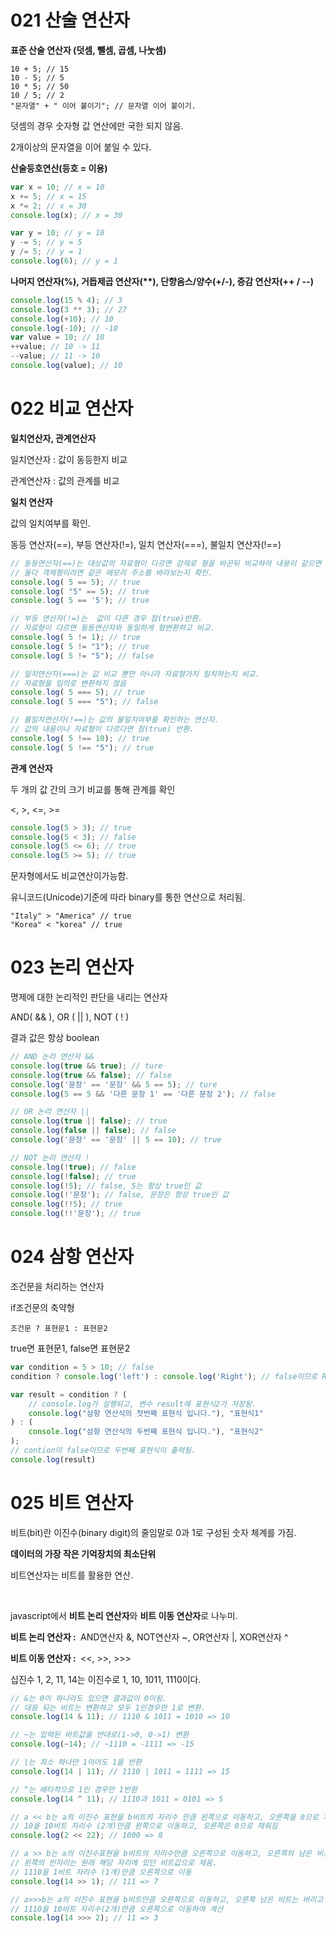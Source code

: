 # 021 산술 연산자

<strong>표준 산술 연산자 (덧셈, 뺄셈, 곱셈, 나눗셈)</strong>

```
10 + 5; // 15
10 - 5; // 5
10 * 5; // 50
10 / 5; // 2
"문자열" + " 이어 붙이기"; // 문자열 이어 붙이기.
```

덧셈의 경우 숫자형 값 연산에만 국한 되지 않음.

2개이상의 문자열을 이어 붙일 수 있다.



<strong>산술등호연산(등호 = 이용)</strong>

```javascript
var x = 10; // x = 10
x += 5; // x = 15
x *= 2; // x = 30
console.log(x); // x = 30

var y = 10; // y = 10
y -= 5; // y = 5
y /= 5; // y = 1
console.log(6); // y = 1
```

<strong>나머지 연산자(%), 거듭제곱 연산자(**), 단향음스/양수(+/-), 증감 연산자(++ / --)</strong>

```javascript
console.log(15 % 4); // 3
console.log(3 ** 3); // 27
console.log(+10); // 10
console.log(-10); // -10
var value = 10; // 10
++value; // 10 -> 11
--value; // 11 -> 10
console.log(value); // 10
```



# 022 비교 연산자

<strong>일치연산자, 관계연산자</strong>

일치연산자 : 값이 동등한지 비교

관계연산자 : 값의 관계를 비교



<strong>일치 연산자</strong>

값의 일치여부를 확인.

동등 연산자(==), 부등 연산자(!=), 일치 연산자(===), 불일치 연산자(!==)

```javascript
// 동등연산자(==)는 대상값의 자료형이 다르면 강제로 형을 바꾼뒤 비교하여 내용이 같으면 참(true)반환
// 둘다 객체형이라면 같은 메모리 주소를 바라보는지 확인.
console.log( 5 == 5); // true
console.log( "5" == 5); // true
console.log( 5 == '5'); // true

// 부등 연산자(!=)는  값이 다른 경우 참(true)반환.
// 자료형이 다르면 동등연산자와 동일하게 형변환하고 비교.
console.log( 5 != 1); // true
console.log( 5 != "1"); // true
console.log( 5 != "5"); // false

// 일치연산자(===)는 값 비교 뿐만 아니라 자료형가지 일치하는지 비교.
// 자료형을 임의로 변환하지 않음
console.log( 5 === 5); // true
console.log( 5 === "5"); // false

// 불일치연산자(!==)는 값의 불일치여부를 확인하는 연산자.
// 값의 내용이나 자료형이 다르다면 참(true) 반환.
console.log( 5 !== 10); // true
console.log( 5 !== "5"); // true
```



<strong>관계 연산자</strong>

두 개의 값 간의 크기 비교를 통해 관계를 확인

<, >, <=, >=

```javascript
console.log(5 > 3); // true
console.log(5 < 3); // false
console.log(5 <= 6); // true
console.log(5 >= 5); // true
```



문자형에서도 비교연산이가능함.

유니코드(Unicode)기준에 따라 binary를 통한 연산으로 처리됨.

```
"Italy" > "America" // true
"Korea" < "korea" // true
```



# 023 논리 연산자

명제에 대한 논리적인 판단을 내리는 연산자

AND(  && ), OR ( || ), NOT ( ! ) 

결과 값은 항상 boolean

```javascript
// AND 논리 연산자 &&
console.log(true && true); // ture
console.log(true && false); // false
console.log('문장' == '문장' && 5 == 5); // ture
console.log(5 == 5 && '다른 문장 1' == '다른 문장 2'); // false

// OR 논리 연산자 ||
console.log(true || false); // true
console.log(false || false); // false
console.log('문장' == '문장' || 5 == 10); // true

// NOT 논리 연산자 !
console.log(!true); // false
console.log(!false); // true
console.log(!5); // false, 5는 항상 true인 값
console.log(!'문장'); // false, 문장은 항상 true인 값
console.log(!!5); // true
console.log(!!'문장'); // true
```



# 024 삼항 연산자

조건문을 처리하는 연산자

if조건문의 축약형

```
조건문 ? 표현문1 : 표현문2
```

true면 표현문1, false면 표현문2

```javascript
var condition = 5 > 10; // false
condition ? console.log('left') : console.log('Right'); // false이므로 Right출력

var result = condition ? (
    // console.log가 실행되고, 변수 result에 표현식2가 저장됨.
	console.log("삼항 연산식의 첫번째 표현식 입니다."), "표현식1"
) : (
	console.log("삼항 연산식의 두번쨰 표현식 입니다."), "표현식2"
);
// contion이 false이므로 두번째 표현식이 출력됨.
console.log(result)
```



# 025 비트 연산자

비트(bit)란 이진수(binary digit)의 줄임말로 0과 1로 구성된 숫자 체계를 가짐.

<strong>데이터의 가장 작은 기억장치의 최소단위</strong>

비트연산자는 비트를 활용한 연산.

<br/>

javascript에서 <strong>비트 논리 연산자</strong>와 <strong>비트 이동 연산자</strong>로 나누미.

<strong>비트 논리 연산자 : </strong> AND연산자 &, NOT연산자 ~, OR연산자 |, XOR연산자 ^

<strong>비트 이동 연산자 : </strong> <<, >>, >>>



십진수 1, 2, 11, 14는 이진수로 1, 10, 1011, 1110이다.

```javascript
// &는 0이 하나라도 있으면 결과값이 0이됨.
// 대응 되는 비트는 변환하고 모두 1인경우만 1로 변환.
console.log(14 & 11); // 1110 & 1011 = 1010 => 10

// ~는 입력된 비트값을 반대로(1->0, 0->1) 변환
console.log(~14); // ~1110 = -1111 => -15

// |는 최소 하나만 1이어도 1을 반환
console.log(14 | 11); // 1110 | 1011 = 1111 => 15

// ^는 배타적으로 1인 경우만 1반환
console.log(14 ^ 11); // 1110과 1011 = 0101 => 5

// a << b는 a의 이진수 표현을 b비트의 자리수 만큼 왼쪽으로 이동하고, 오른쪽을 0으로 채움.
// 10을 10비트 자리수 (2개)만큼 왼쪽으로 이동하고, 오른쪽은 0으로 채워짐
console.log(2 << 22); // 1000 => 8

// a >> b는 a의 이진수표현을 b비트의 자리수만큼 오른쪽으로 이동하고, 오른쪽의 남은 비트는 버림.
// 왼쪽의 빈자리는 원래 해당 자리에 있던 비트값으로 채움.
// 1110을 1비트 자리수 (1개)만큼 오른쪽으로 이동
console.log(14 >> 1); // 111 => 7

// a>>>b는 a의 이진수 표현을 b비트만큼 오른쪽으로 이동하고, 오른쪽 남은 비트는 버리고 왼쪽의 빈자리는 0으로 채움.
// 1110을 10비트 자리수(2개)만큼 오른쪽으로 이동하여 계산
console.log(14 >>> 2); // 11 => 3
```

